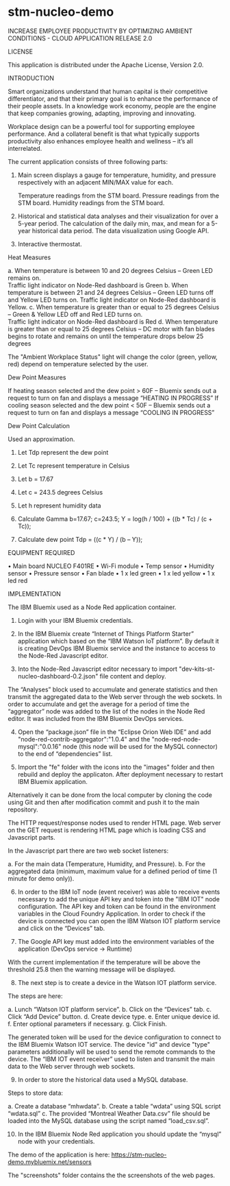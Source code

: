 # stm-nucleo-demo
INCREASE EMPLOYEE PRODUCTIVITY BY OPTIMIZING AMBIENT CONDITIONS -  CLOUD APPLICATION RELEASE 2.0

LICENSE

This application is distributed under the Apache License, Version 2.0.


INTRODUCTION

Smart organizations understand that human capital is their competitive differentiator, and that their primary goal is
to enhance the performance of their people assets. 
In a knowledge work economy, people are the engine that keep companies growing, adapting, improving and innovating.

Workplace design can be a powerful tool for supporting employee performance. 
And a collateral benefit is that what typically supports productivity also enhances employee health and wellness – it’s all interrelated.


The current application consists of three following parts:

1.	Main screen displays a gauge for temperature, humidity, and pressure respectively with an adjacent MIN/MAX value for each.

	Temperature readings from the STM board.
	Pressure readings from the STM board.
	Humidity readings from the STM board.


2.	Historical and statistical data analyses and their visualization for over a 5-year period.
	The calculation of the daily min, max, and mean for a 5-year historical data period.
	The data visualization using Google API.

3.	Interactive thermostat. 


Heat Measures

a.	When temperature is between 10 and 20 degrees Celsius – Green LED remains on.  
	Traffic light indicator on Node-Red dashboard is Green
b.	When temperature is between 21 and 24 degrees Celsius – Green LED turns off and Yellow LED turns on. 
	Traffic light indicator on Node-Red dashboard is Yellow.
c.	When temperature is greater than or equal to 25 degrees Celsius – Green & Yellow LED off and Red LED turns on.  
	Traffic light indicator on Node-Red dashboard is Red
d.	When temperature is greater than or equal to 25 degrees Celsius – DC motor with fan blades begins 
	to rotate and remains on until the temperature drops below 25 degrees

The "Ambient Workplace Status" light will change the color (green, yellow, red) depend on temperature selected by the user.

Dew Point Measures

If heating season selected and the dew point > 60F –  Bluemix sends out a request to turn on fan and displays a message “HEATING IN PROGRESS”
If cooling season selected and the dew point < 50F – Bluemix sends out a request to turn on fan and displays a message “COOLING IN PROGRESS”

Dew Point Calculation

Used an approximation.
1.	Let Tdp represent the dew point
2.	Let Tc represent temperature in Celsius
3.	Let b = 17.67
4.	Let c = 243.5 degrees Celsius
5.	Let h represent humidity data

1.	Calculate Gamma
b=17.67; c=243.5;
Ƴ = log(h / 100) + ((b * Tc) / (c + Tc));
2.	Calculate dew point
Tdp = ((c * Ƴ) / (b – Ƴ));

EQUIPMENT REQUIRED

•	Main board NUCLEO F401RE
•	Wi-Fi module
•	Temp sensor
•	Humidity sensor
•	Pressure sensor
•	Fan blade
•	1 x led green
•	1 x led yellow
•	1 x led red


IMPLEMENTATION

The IBM Bluemix used as a Node Red application container. 

1. Login with your IBM Bluemix credentials.

2. In the IBM Bluemix create “Internet of Things Platform Starter” application which based on the “IBM Watson IoT platform”. 
   By default it is creating DevOps IBM Bluemix service and the instance to access to the Node-Red Javascript editor.

3. Into the Node-Red Javascript editor necessary to import "dev-kits-st-nucleo-dashboard-0.2.json" file content and deploy.

The “Analyses” block used to accumulate and generate statistics and then transmit the aggregated data 
to the Web server through the web sockets. In order to accumulate and get the average for a period of time 
the “aggregator” node was added to the list of the nodes in the Node Red editor. 
It was included from the IBM Bluemix DevOps services. 

4. Open the “package.json” file in the “Eclipse Orion Web IDE” and add "node-red-contrib-aggregator":"1.0.4" and 
the "node-red-node-mysql":"0.0.16" node (this node will be used for the MySQL connector) to the end of “dependencies” list. 

5. Import the "fe" folder with the icons into the "images" folder and then rebuild and deploy the applicaton.
After deployment necessary to restart IBM Bluemix application.

Alternatively it can be done from the local computer by cloning the code using Git and then after modification 
commit and push it to the main repository.

The HTTP request/response nodes used to render HTML page. 
Web server on the GET request is rendering HTML page which is loading CSS and Javascript parts.

In the Javascript part there are two web socket listeners: 

a.	For the main data (Temperature, Humidity, and Pressure).
b.	For the aggregated data (minimum, maximum value for a defined period of time (1 minute for demo only)).

6. In order to the IBM IoT node (event receiver) was able to receive events necessary to add the unique API key and token 
into the "IBM IOT" node configuration. The API key and token can be found in the environment variables in the Cloud Foundry Application.
In order to check if the device is connected you can open the IBM Watson IOT platform service and click on the “Devices” tab.

7. The Google API key must added into the environment variables of the application (DevOps service -> Runtime)

With the current implementation if the temperature will be above the threshold 25.8 then the warning message will be displayed.

8. The next step is to create a device in the Watson IOT platform service.

The steps are here:

a.	Lunch “Watson IOT platform service”.
b.	Click on the “Devices” tab.
c.	Click “Add Device” button.
d.	Create device type.
e.	Enter unique device id.
f.	Enter optional parameters if necessary.
g.	Click Finish.

The generated token will be used for the device configuration to connect to the IBM Bluemix Watson IOT service.
The device "id" and device "type" parameters additionally will be used to send the remote commands to the device.
The “IBM IOT event receiver” used to listen and transmit the main data to the Web server through web sockets. 

9. In order to store the historical data used a MySQL database.  

Steps to store data:

a.	Create a database “mhwdata”.
b.	Create  a table “wdata” using SQL script “wdata.sql”
c.	The provided “Montreal Weather Data.csv” file should be loaded into the MySQL database using the script named “load_csv.sql”.

10. In the IBM Bluemix Node Red application you should update the “mysql” node with your credentials.

The demo of the application is here:
https://stm-nucleo-demo.mybluemix.net/sensors

The "screenshots" folder contains the the screenshots of the web pages. 



